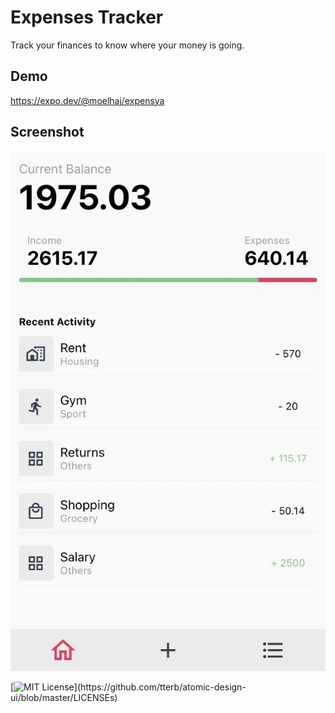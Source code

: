 
# Expenses Tracker

Track your finances to know where your money is going.


## Demo

https://expo.dev/@moelhaj/expensya

  
## Screenshot

![App Screenshot](https://github.com/moElhaj/expenses-tracker-react-native/blob/main/screenshots/homescreen.jpg)

  
[![MIT License](https://img.shields.io/apm/l/atomic-design-ui.svg?)](https://github.com/tterb/atomic-design-ui/blob/master/LICENSEs)
